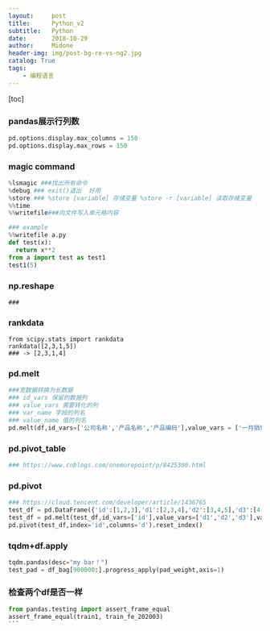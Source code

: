 ```yaml
---
layout:     post
title:      Python_v2
subtitle:   Python
date:       2018-10-29
author:     Midone
header-img: img/post-bg-re-vs-ng2.jpg
catalog: True
tags:
    - 编程语言
---
```


[toc]

### pandas展示行列数

```python
pd.options.display.max_columns = 150
pd.options.display.max_rows = 150
```

### magic command

```python
%lsmagic ###找出所有命令
%debug ### exit()退出  好用
%store ### %store [variable] 存储变量 %store -r [variable] 读取存储变量
%%time
%%writefile###向文件写入单元格内容

### example
%%writefile a.py
def test(x):
  return x**2
from a import test as test1
test1(5)
```


### np.reshape
```
###

```

### rankdata
```
from scipy.stats import rankdata
rankdata([2,3,1,5])
### -> [2,3,1,4]
```

### pd.melt
```python
###宽数据转换为长数据
### id_vars 保留的数据列
### value_vars 需要转化的列
### var_name 字段的列名
### value_name 值的列名
pd.melt(df,id_vars=['公司名称','产品名称','产品编码'],value_vars = ['一月销售','二月销售','三月销售','四月销售'],var_name = '销售月份',value_name = '销售金额')
```

### pd.pivot_table
```python
### https://www.cnblogs.com/onemorepoint/p/8425300.html
```

### pd.pivot
```python
### https://cloud.tencent.com/developer/article/1436765
test_df = pd.DataFrame({'id':[1,2,3],'d1':[2,3,4],'d2':[3,4,5],'d3':[4,5,6]})
test_df = pd.melt(test_df,id_vars=['id'],value_vars=['d1','d2','d3'],value_name='sale',var_name='d')
pd.pivot(test_df,index='id',columns='d').reset_index()
```

### tqdm+df.apply
```python
tqdm.pandas(desc="my bar！")
test_pad = df_bag[900000:].progress_apply(pad_weight,axis=1)
```

### 检查两个df是否一样
````python
from pandas.testing import assert_frame_equal
assert_frame_equal(train1, train_fe_202003)
```